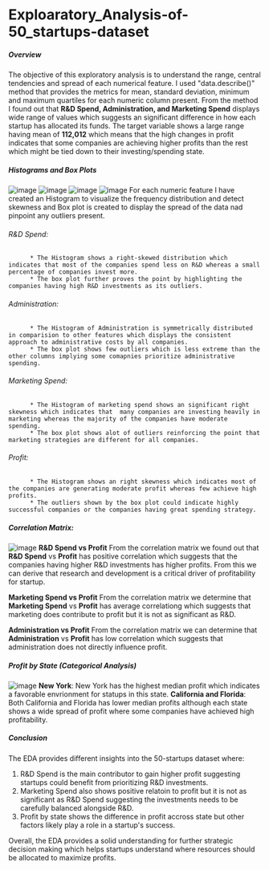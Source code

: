 # Exploaratory_Analysis-of-50_startups-dataset

##### Overview
  The objective of this exploratory analysis is to understand the range, central tendencies and spread of each numerical feature. I used "data.describe()" method that provides the metrics for mean, standard deviation, minimum and maximum quartiles for each numeric column present. From the method I found out that **R&D Spend, Administration, and Marketing Spend** displays wide range of values which suggests an significant difference in how each startup has allocated its funds. The target variable shows a large range having mean of **112,012** which means that the high changes in profit indicates that some companies are achieving higher profits than the rest which might be tied down to their investing/spending state.

##### Histograms and Box Plots
![image](https://github.com/user-attachments/assets/bfba7abc-06d9-4f33-ab2f-f6c2718185b9)
![image](https://github.com/user-attachments/assets/f2693be4-a732-48dc-8cae-a0aaa3bd1db5)
![image](https://github.com/user-attachments/assets/3362512f-de88-4fce-9b3f-2f93d567366b)
![image](https://github.com/user-attachments/assets/1375d968-a8b1-42f1-8498-3a8f7e81b32e)
  For each numeric feature I have created an Histogram to visualize the frequency distribution and detect skewness and Box plot is created to display the spread of the data nad pinpoint any outliers present.
  ###### R&D Spend:
          * The Histogram shows a right-skewed distribution which indicates that most of the companies spend less on R&D whereas a small percentage of companies invest more.
          * The box plot further proves the point by highlighting the companies having high R&D investments as its outliers.
  
  ###### Administration:
          * The Histogram of Administration is symmetrically distributed in comparision to other features which displays the consistent approach to administrative costs by all companies.
          * The box plot shows few outliers which is less extreme than the other columns implying some comapnies prioritize administrative spending.

  ###### Marketing Spend:
          * The Histogram of marketing spend shows an significant right skewness which indicates that  many companies are investing heavily in marketing whereas the majority of the companies have moderate spending.
          * The box plot shows alot of outliers reinforcing the point that marketing strategies are different for all companies.

  ###### Profit:
          * The Histogram shows an right skewness which indicates most of the companies are generating moderate profit whereas few achieve high profits.
          * The outliers shown by the box plot could indicate highly successful companies or the companies having great spending strategy.

##### Correlation Matrix:
![image](https://github.com/user-attachments/assets/1dcacf8f-f001-456e-a192-294a939d43c5)
**R&D Spend vs Profit**
  From the correlation matrix we found out that **R&D Spend** vs **Profit** has positive correlation which suggests that the companies having higher R&D investments has higher profits. From this we can derive that research and development is a critical driver of profitability for startup.

**Marketing Spend vs Profit**
  From the correlation matrix we determine that **Marketing Spend** vs **Profit** has average correlationg which suggests that marketing does contribute to profit but it is not as significant as R&D.

**Administration vs Profit**
  From the correlation matrix we can determine that **Administration** vs **Profit** has low correlation which suggests that administration does not directly influence profit.

##### Profit by State (Categorical Analysis)
![image](https://github.com/user-attachments/assets/8a6a21a3-e824-47f2-a496-f9d3adb250c9)
  **New York**: New York has the highest median profit which indicates a favorable envrionment for statups in this state.
  **California and Florida**: Both California and Florida has lower median profits although each state shows a wide spread of profit where some companies have achieved high profitability.

##### Conclusion
  The EDA provides different insights into the 50-startups dataset where:
  1. R&D Spend is the main contributor to gain higher profit suggesting startups could benefit from prioritizing R&D investments.
  2. Marketing Spend also shows positive relatoin to profit but it is not as significant as R&D Spend suggesting the investments needs to be carefully balanced alongside R&D.
  3. Profit by state shows the difference in profit accross state but other factors likely play a role in a startup's success.

Overall, the EDA provides a solid understanding for further strategic decision making which helps startups understand where resources should be allocated to maximize profits.
